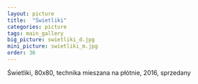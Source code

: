 ```yaml
---
layout: picture
title:  "Świetliki"
categories: picture
tags: main_gallery
big_picture: swietliki_d.jpg
mini_picture: swietliki_m.jpg
order: 36
---
```

Świetliki, 80x80, technika mieszana na płótnie, 2016, sprzedany
